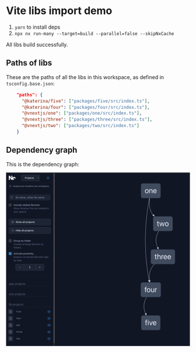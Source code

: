 # Vite libs import demo

1. `yarn` to install deps
2. `npx nx run-many --target=build --parallel=false --skipNxCache`

All libs build successfully.

## Paths of libs

These are the paths of all the libs in this workspace, as defined in `tsconfig.base.json`:

```json
    "paths": {
      "@katerina/five": ["packages/five/src/index.ts"],
      "@katerina/four": ["packages/four/src/index.ts"],
      "@vnextjs/one": ["packages/one/src/index.ts"],
      "@vnextjs/three": ["packages/three/src/index.ts"],
      "@vnextjs/two": ["packages/two/src/index.ts"]
    }
```

## Dependency graph

This is the dependency graph:

![dependency graph](./graph.png)
